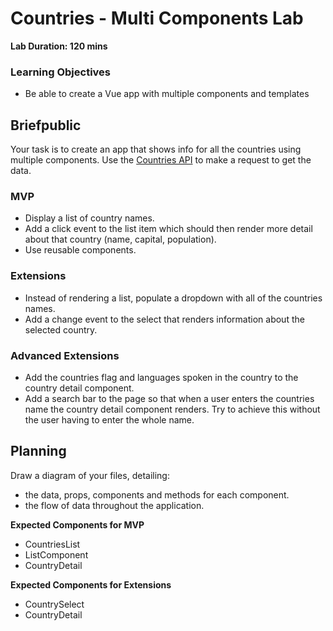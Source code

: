 # Countries - Multi Components Lab

**Lab Duration: 120 mins**

### Learning Objectives

- Be able to create a Vue app with multiple components and templates

## Briefpublic

Your task is to create an app that shows info for all the countries using multiple components. Use the [Countries API](https://restcountries.eu/rest/v2/all) to make a request to get the data.

### MVP

- Display a list of country names.
- Add a click event to the list item which should then render more detail about that country (name, capital, population).
- Use reusable components.


### Extensions

- Instead of rendering a list, populate a dropdown with all of the countries names.
- Add a change event to the select that renders information about the selected country.

### Advanced Extensions

- Add the countries flag and languages spoken in the country to the country detail component.
- Add a search bar to the page so that when a user enters the countries name the country detail component renders.  Try to achieve this without the user having to enter the whole name.


## Planning

Draw a diagram of your files, detailing:

- the data, props, components and methods for each component.
- the flow of data throughout the application.

**Expected Components for MVP**
- CountriesList
- ListComponent
- CountryDetail


**Expected Components for Extensions**
- CountrySelect
- CountryDetail

